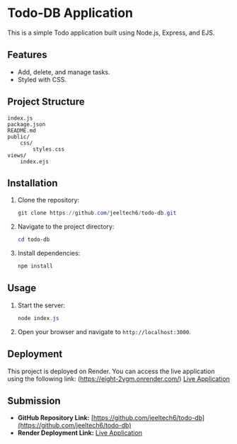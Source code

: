 # Todo-DB Application

This is a simple Todo application built using Node.js, Express, and EJS.

## Features
- Add, delete, and manage tasks.
- Styled with CSS.

## Project Structure
```
index.js
package.json
README.md
public/
    css/
        styles.css
views/
    index.ejs
```

## Installation
1. Clone the repository:
   ```powershell
   git clone https://github.com/jeeltech6/todo-db.git
   ```
2. Navigate to the project directory:
   ```powershell
   cd todo-db
   ```
3. Install dependencies:
   ```powershell
   npm install
   ```

## Usage
1. Start the server:
   ```powershell
   node index.js
   ```
2. Open your browser and navigate to `http://localhost:3000`.

## Deployment
This project is deployed on Render. You can access the live application using the following link:
(https://eight-2vgm.onrender.com/)
[Live Application](#)

## Submission
- **GitHub Repository Link:** [https://github.com/jeeltech6/todo-db](https://github.com/jeeltech6/todo-db)
- **Render Deployment Link:** [Live Application](#)

